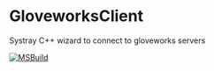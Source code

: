 # GloveworksClient
Systray C++ wizard to connect to gloveworks servers

[![MSBuild](https://github.com/AndreaPallotta/GloveworksClient/actions/workflows/msbuild.yml/badge.svg?branch=main)](https://github.com/AndreaPallotta/GloveworksClient/actions/workflows/msbuild.yml)
